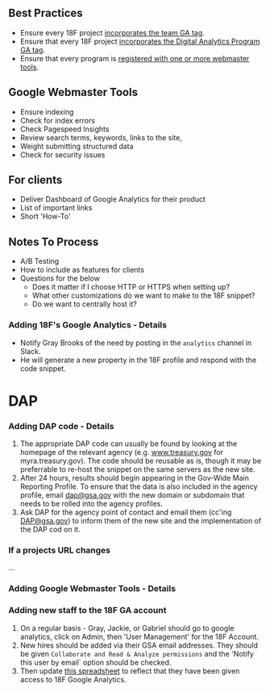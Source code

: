 


## Best Practices 
* Ensure every 18F project [incorporates the team GA tag](https://github.com/18F/analytics/blob/master/procedures.md#adding-18fs-google-analytics---details).
* Ensure that every 18F project [incorporates the Digital Analytics Program GA tag](https://github.com/18F/analytics/blob/master/procedures.md#adding-dap-code---details).  
* Ensure that every program is [registered with one or more webmaster tools](https://github.com/18F/analytics/blob/master/procedures.md#adding-google-webmaster-tools---details).  


## Google Webmaster Tools 
* Ensure indexing 
* Check for index errors 
* Check Pagespeed Insights 
* Review search terms, keywords, links to the site, 
* Weight submitting structured data 
* Check for security issues


## For clients
* Deliver Dashboard of Google Analytics for their product 
* List of important links 
* Short 'How-To'  


## Notes To Process
* A/B Testing 
* How to include as features for clients
* Questions for the below
  * Does it matter if I choose HTTP or HTTPS when setting up? 
  * What other customizations do we want to make to the 18F snippet?  
  * Do we want to centrally host it?  

### Adding 18F's Google Analytics - Details
* Notify Gray Brooks of the need by posting in the `analytics` channel in Slack.  
* He will generate a new property in the 18F profile and respond with the code snippet.  

# DAP

### Adding DAP code - Details  

1. The appropriate DAP code can usually be found by looking at the homepage of the relevant agency (e.g. www.treasury.gov for myra.treasury.gov).  The code should be reusable as is, though it may be preferrable to re-host the snippet on the same servers as the new site.  
2. After 24 hours, results should begin appearing in the Gov-Wide Main Reporting Profile.  To ensure that the data is also included in the agency profile, email dap@gsa.gov with the new domain or subdomain that needs to be rolled into the agency profiles.  
3. Ask DAP for the agency point of contact and email them (cc'ing DAP@gsa.gov) to inform them of the new site and the implementation of the DAP cod on it.  

### If a projects URL changes

...




### Adding Google Webmaster Tools - Details   







### Adding new staff to the 18F GA account

1. On a regular basis - Gray, Jackie, or Gabriel should go to google analytics, click on Admin, then 'User Management' for the 18F Account.  
2. New hires should be added via their GSA email addresses.  They should be given `Collaborate and Read & Analyze permissions` and the 'Notify this user by email` option should be checked.  
3. Then update [this spreadsheet](https://docs.google.com/spreadsheets/d/1U2rXdJXbX-wZoh8ZuEXl8VxuN-25CkIcNET2Gu880QY/edit#gid=0) to reflect that they have been given access to 18F Google Analytics.  

